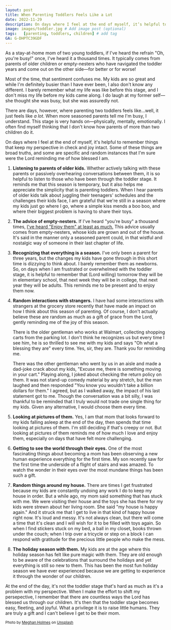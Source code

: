 ```yaml
---
layout: post
title: When Parenting Toddlers Feels Like a Lot
date: 2022-11-29
description: On days where I feel at the end of myself, it’s helpful to remember things that keep my perspective in check and joy intact.
image: images/toddler.jpg # Add image post (optional)
tags:   [parenting, toddlers, children] # add tag
GA: G-DHPTC39GDF
---
```


As a stay-at-home mom of two young toddlers, if I've heard the refrain "Oh, you're busy!" once, I've heard it a thousand times. It typically comes from parents of older children or empty-nesters who have navigated the toddler years and come out on the other side—for better or for worse!

Most of the time, that sentiment confuses me. My kids are so great and while I'm definitely busier than I have ever been, I also don't know any different. I barely remember what my life was like before this stage, and I don't miss my life before my kids came along. I do laugh at my former self—she thought she was busy, but she was assuredly not. 

There are days, however, where parenting two toddlers feels like...well, it just feels like *a lot*. When more seasoned parents tell me I'm busy, I understand. This stage is very hands on—physically, mentally, emotionally. I often find myself thinking that I don't know how parents of more than two children do it. 

On days where I feel at the end of myself, it's helpful to remember things that keep my perspective in check and joy intact. Some of these things are broad truths, and some are specific and random instances that I'm sure were the Lord reminding me of how blessed I am. 

1. **Listening to parents of older kids.** Whether actively talking with these parents or passively overhearing conversations between them, it is so helpful to listen to those who have been through the toddler stage. It reminds me that this season is temporary, but it also helps me appreciate the simplicity that is parenting toddlers. When I hear parents of older kids talk about juggling their teenagers' schedules and the challenges their kids face, I am grateful that we're still in a season where my kids just go where I go, where a simple kiss mends a boo boo, and where their biggest problem is having to share their toys. 

2. **The advice of empty-nesters.** If I've heard "you're busy" a thousand times, [I've heard "Enjoy them" at least as much.](https://meredithcook.ml/2022/03/26/my-favorite-parenting-advice/) This advice usually comes from empty-nesters, whose kids are grown and out of the house. It's said in the manner only a seasoned parent could, in that wistful and nostalgic way of someone in their last chapter of life. 

3. **Recognizing that everything is a season.** I've only been a parent for three years, but the changes my kids have gone through in this short time is dizzying to think about. I barely remember them as newborns. So, on days when I am frustrated or overwhelmed with the toddler stage, it is helpful to remember that (Lord willing) tomorrow they will be in elementary school, that next week they will be in college, that next year they will be adults. This reminds me to be present and to enjoy them now.

4. **Random interactions with strangers.** I have had some interactions with strangers at the grocery store recently that have made an impact on how I think about this season of parenting. Of course, I don't actually believe these are random as much as a gift of grace from the Lord, gently reminding me of the joy of this season. 

    There is the older gentleman who works at Walmart, collecting shopping carts from the parking lot. I don't think he recognizes us but every time I see him, he is so thrilled to see me with my kids and says "Oh what a blessing they are" every time. Yes, sir, they are. Thank you for reminding me. 

    There was the other gentleman who went by us in an aisle and made a dad-joke crack about my kids, "Excuse me, there is something moving in your cart." Playing along, I joked about checking the return policy on them. It was not stand-up comedy material by any stretch, but the man laughed and then responded "You know you wouldn't take a billion dollars for them." I agreed, but as I walked away, the impact of his last statement got to me. Though the conversation was a bit silly, I was thankful to be reminded that I truly would not trade one single thing for my kids. Given any alternative, I would choose them every time. 
    
5. **Looking at pictures of them.** Yes, I am that mom that looks forward to my kids falling asleep at the end of the day, then spends that time looking at pictures of them. I'm still deciding if that's creepy or not. But looking at pictures of them reminds me of how much I love and enjoy them, especially on days that have felt more challenging.

6. **Getting to see the world through their eyes.** One of the most fascinating things about becoming a mom has been observing a new human experience everything for the first time. My son recently saw for the first time the underside of a flight of stairs and was amazed. To watch the wonder in their eyes over the most mundane things has been such a gift.

7. **Random things around my house.** There are times I get frustrated because my kids are constantly undoing any work I do to keep my house in order. But a while ago, my mom said something that has stuck with me. We were visiting their house and the toys she has there for my kids were strewn about her living room. She said "my house is happy again." And it struck me that I get to live in that kind of happy house right now. It's loud and messy. It's not always clean, but there will come a time that it's clean and I will wish for it to be filled with toys again. So when I find stickers stuck on my bed, a ball in my closet, books thrown under the couch; when I trip over a tricycle or step on a block I can respond with gratitude for the precious little people who make the mess.

8. **The holiday season with them.** My kids are at the age where this holiday season has felt like pure magic with them. They are old enough to be aware of the celebrations that surround the holidays and yet everything is still so new to them. This has been the most fun holiday season we have ever experienced because we are getting to experience it through the wonder of our children. 

At the end of the day, it's not the toddler stage that's hard as much as it's a problem with my perspective. When I make the effort to shift my persepective, I remember that there are countless ways the Lord has blessed us through our children. It's then that the toddler stage becomes easy, fleeting, and joyful. What a privilege it is to raise little humans. They are truly a gift and I can't believe I get to be their mom. 

<sub>Photo by <a href="https://unsplash.com/@yellowteapot?utm_source=unsplash&utm_medium=referral&utm_content=creditCopyText">Meghan Holmes</a> on <a href="https://unsplash.com/s/photos/toddlers?utm_source=unsplash&utm_medium=referral&utm_content=creditCopyText">Unsplash</a></sub>
  
